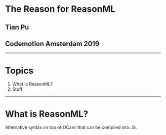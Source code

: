 # The Reason for ReasonML
## Tian Pu
## Codemotion Amsterdam 2019
---
# Topics
1. What is ReasonML?
1. Stuff
---
# What is ReasonML?
Alternative syntax on top of OCaml that can be compiled into JS.
